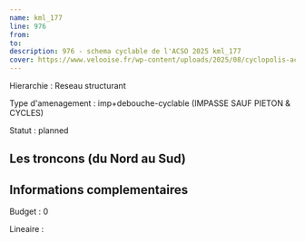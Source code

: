 ```yaml
---
name: kml_177 
line: 976
from: 
to:  
description: 976 - schema cyclable de l'ACSO 2025 kml_177 
cover: https://www.velooise.fr/wp-content/uploads/2025/08/cyclopolis-acso-976.jpg
---
```

Hierarchie : Reseau structurant

Type d'amenagement : imp+debouche-cyclable (IMPASSE SAUF PIETON & CYCLES)

Statut : planned

## Les troncons (du Nord au Sud)

## Informations complementaires

Budget  : 0 

Lineaire :

